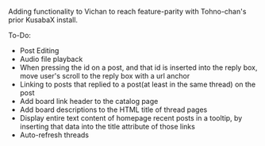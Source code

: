 Adding functionality to Vichan to reach feature-parity with Tohno-chan's prior KusabaX install.

To-Do:

* Post Editing
* Audio file playback
* When pressing the id on a post, and that id is inserted into the reply box, move user's scroll to the reply box with a url anchor
* Linking to posts that replied to a post(at least in the same thread) on the post
* Add board link header to the catalog page
* Add board descriptions to the HTML title of thread pages
* Display entire text content of homepage recent posts in a tooltip, by inserting that data into the title attribute of those links
* Auto-refresh threads
